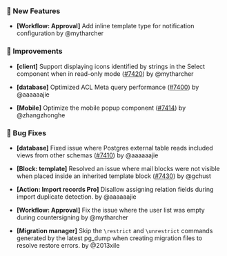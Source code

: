 ### 🎉 New Features

- **[Workflow: Approval]** Add inline template type for notification configuration by @mytharcher

### 🚀 Improvements

- **[client]** Support displaying icons identified by strings in the Select component when in read-only mode ([#7420](https://github.com/nocobase/nocobase/pull/7420)) by @mytharcher

- **[database]** Optimized ACL Meta query performance ([#7400](https://github.com/nocobase/nocobase/pull/7400)) by @aaaaaajie

- **[Mobile]** Optimize the mobile popup component ([#7414](https://github.com/nocobase/nocobase/pull/7414)) by @zhangzhonghe

### 🐛 Bug Fixes

- **[database]** Fixed issue where Postgres external table reads included views from other schemas ([#7410](https://github.com/nocobase/nocobase/pull/7410)) by @aaaaaajie

- **[Block: template]** Resolved an issue where mail blocks were not visible when placed inside an inherited template block ([#7430](https://github.com/nocobase/nocobase/pull/7430)) by @gchust

- **[Action: Import records Pro]** Disallow assigning relation fields during import duplicate detection. by @aaaaaajie

- **[Workflow: Approval]** Fix the issue where the user list was empty during countersigning by @mytharcher

- **[Migration manager]** Skip the `\restrict` and `\unrestrict` commands generated by the latest pg_dump when creating migration files to resolve restore errors. by @2013xile


